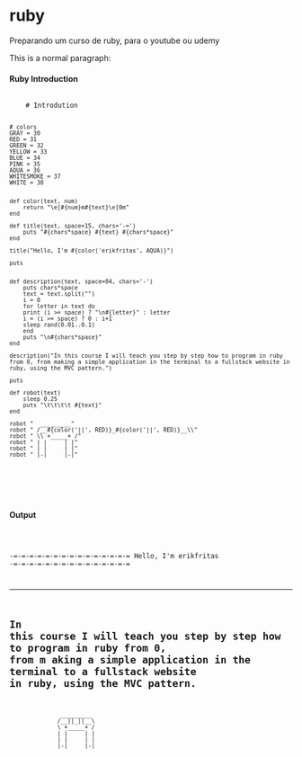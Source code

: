 # ruby
Preparando um curso de ruby, para o youtube ou udemy

<p>This is a normal paragraph:</p>

<h4>Ruby Introduction</h4>
<pre>
<code>
	# Introdution

	# colors
	GRAY = 30
	RED = 31
	GREEN = 32
	YELLOW = 33
	BLUE = 34
	PINK = 35
	AQUA = 36
	WHITESMOKE = 37
	WHITE = 38


	def color(text, num)
	    return "\e[#{num}m#{text}\e[0m"
	end

	def title(text, space=15, chars='-=')
	    puts "#{chars*space} #{text} #{chars*space}"
	end

	title("Hello, I'm #{color('erikfritas', AQUA)}")

	puts


	def description(text, space=84, chars='-')
	    puts chars*space
	    text = text.split("")
	    i = 0
	    for letter in text do
		print (i >= space) ? "\n#{letter}" : letter
		i = (i >= space) ? 0 : i+1
		sleep rand(0.01..0.1)
	    end
	    puts "\n#{chars*space}"
	end

	description("In this course I will teach you step by step how to program in ruby ​​from 0, from making a simple application in the terminal to a fullstack website in ruby, using the MVC pattern.")

	puts

	def robot(text)
	    sleep 0.25
	    puts "\t\t\t\t #{text}"
	end

	robot "  _________"
	robot " /__#{color('||', RED)}_#{color('||', RED)}__\\"
	robot " \\ +_____+ /"
	robot " | |     | |"
	robot " | |     | |"
	robot " |-|     |-|"


</code>
</pre>
<br>
<h4>Output</h4>
<pre>
<code>

-=-=-=-=-=-=-=-=-=-=-=-=-=-=-= Hello, I'm erikfritas -=-=-=-=-=-=-=-=-=-=-=-=-=-=-=

------------------------------------------------------------------------------------
In this course I will teach you step by step how to program in ruby from 0, from m
aking a simple application in the terminal to a fullstack website in ruby, using the 
MVC pattern.
------------------------------------------------------------------------------------

				   _________
				  /__||_||__\
				  \ +_____+ /
				  | |     | |
				  | |     | |
				  |-|     |-|
</code>
</pre>

